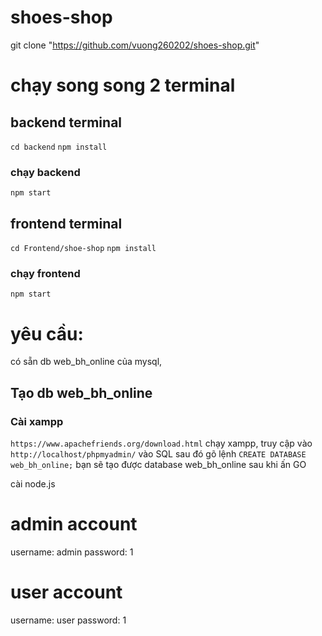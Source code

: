 # shoes-shop

git clone "https://github.com/vuong260202/shoes-shop.git"

# chạy song song 2 terminal
## backend terminal
```cd backend```
```npm install```

### chạy backend
```npm start```

## frontend terminal
```cd Frontend/shoe-shop```
```npm install```

### chạy frontend
`npm start`

# yêu cầu:
có sẵn db web_bh_online của mysql,

## Tạo db web_bh_online
### Cài xampp
`https://www.apachefriends.org/download.html`
chạy xampp, truy cập vào 
`http://localhost/phpmyadmin/`
vào SQL sau đó gõ lệnh 
`CREATE DATABASE web_bh_online;`
bạn sẽ tạo được database web_bh_online sau khi ấn GO

cài node.js



# admin account
username: admin 
password: 1

# user account
username: user 
password: 1